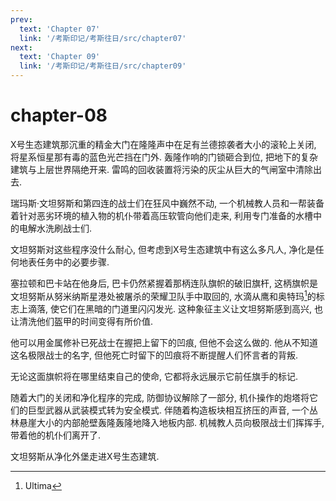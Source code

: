 ```yaml
---
prev:
  text: 'Chapter 07'
  link: '/考斯印记/考斯往日/src/chapter07'
next:
  text: 'Chapter 09'
  link: '/考斯印记/考斯往日/src/chapter09'
---
```


# chapter-08

X号生态建筑那沉重的精金大门在隆隆声中在足有兰德掠袭者大小的滚轮上关闭, 将星系恒星那有毒的蓝色光芒挡在门外. 轰隆作响的门锁砸合到位, 把地下的复杂建筑与上层世界隔绝开来. 雷鸣的回收装置将污染的灰尘从巨大的气闸室中清除出去.

瑞玛斯·文坦努斯和第四连的战士们在狂风中巍然不动, 一个机械教人员和一帮装备着针对恶劣环境的植入物的机仆带着高压软管向他们走来, 利用专门准备的水槽中的电解水洗刷战士们.

文坦努斯对这些程序没什么耐心, 但考虑到X号生态建筑中有这么多凡人, 净化是任何地表任务中的必要步骤.

塞拉顿和巴卡站在他身后, 巴卡仍然紧握着那柄连队旗帜的破旧旗杆, 这柄旗帜是文坦努斯从努米纳斯星港处被屠杀的荣耀卫队手中取回的, 水滴从鹰和奥特玛[^1]的标志上滴落, 使它们在黑暗的门道里闪闪发光. 这种象征主义让文坦努斯感到高兴, 也让清洗他们盔甲的时间变得有所价值.

他可以用金属修补已死战士在握把上留下的凹痕, 但他不会这么做的. 他从不知道这名极限战士的名字, 但他死亡时留下的凹痕将不断提醒人们怀言者的背叛.

无论这面旗帜将在哪里结束自己的使命, 它都将永远展示它前任旗手的标记.

随着大门的关闭和净化程序的完成, 防御协议解除了一部分, 机仆操作的炮塔将它们的巨型武器从武装模式转为安全模式. 伴随着构造板块相互挤压的声音, 一个丛林悬崖大小的内部舱壁轰隆轰隆地降入地板内部. 机械教人员向极限战士们挥挥手, 带着他的机仆们离开了.

文坦努斯从净化外堡走进X号生态建筑.

[^1]: Ultima

